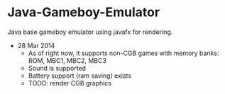 Java-Gameboy-Emulator
=====================

Java base gameboy emulator using javafx for rendering.

* 28 Mar 2014
  * As of right now, it supports non-CGB games with memory banks: ROM, MBC1, MBC2, MBC3
  * Sound is supported
  * Battery support (ram saving) exists
  * TODO: render CGB graphics
